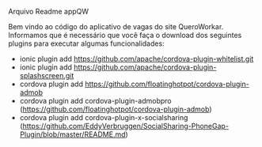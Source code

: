 Arquivo Readme appQW

Bem vindo ao código do aplicativo de vagas do site QueroWorkar.
Informamos que é necessário que você faça o download dos seguintes plugins para executar algumas funcionalidades:
- ionic plugin add https://github.com/apache/cordova-plugin-whitelist.git
- ionic plugin add https://github.com/apache/cordova-plugin-splashscreen.git
- cordova plugin add https://github.com/floatinghotpot/cordova-plugin-admob
- cordova plugin add cordova-plugin-admobpro (https://github.com/floatinghotpot/cordova-plugin-admob)
- cordova plugin add cordova-plugin-x-socialsharing (https://github.com/EddyVerbruggen/SocialSharing-PhoneGap-Plugin/blob/master/README.md)
